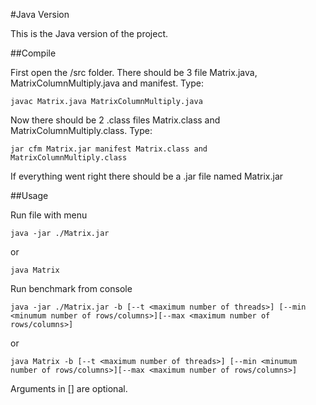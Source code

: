 #Java Version

This is the Java version of the project. 

##Compile

First open the /src folder. There should be 3 file Matrix.java, MatrixColumnMultiply.java and manifest.
Type:
```
javac Matrix.java MatrixColumnMultiply.java
```
Now there should be 2 .class files Matrix.class and MatrixColumnMultiply.class.
Type:
```
jar cfm Matrix.jar manifest Matrix.class and MatrixColumnMultiply.class
```
If everything went right there should be a .jar file named Matrix.jar

##Usage

Run file with menu
```
java -jar ./Matrix.jar
```
or
```
java Matrix
```

Run benchmark from console
```
java -jar ./Matrix.jar -b [--t <maximum number of threads>] [--min <minumum number of rows/columns>][--max <maximum number of rows/columns>]
```
or
```
java Matrix -b [--t <maximum number of threads>] [--min <minumum number of rows/columns>][--max <maximum number of rows/columns>]
```

Arguments in [] are optional.

##
